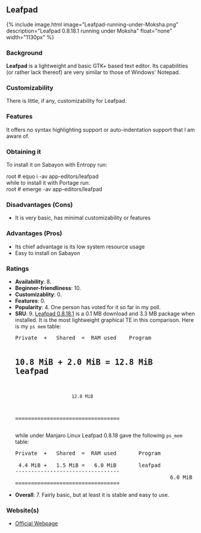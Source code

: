 ## Leafpad
{% include image.html image="Leafpad-running-under-Moksha.png" description="Leafpad 0.8.18.1 running under Moksha" float="none" width="1130px" %}

### Background
<strong>Leafpad</strong> is a lightweight and basic GTK+ based text editor. Its capabilities (or rather lack thereof) are very similar to those of Windows' Notepad.

### Customizability
There is little, if any, customizability for Leafpad.

### Features
It offers no syntax highlighting support or auto-indentation support that I am aware of.

### Obtaining it
To install it on Sabayon with Entropy run:
<div class="code"><span class="coder">root #</span>  equo i -av app-editors/leafpad</div>
while to install it with Portage run:
<div class="code"><span class="coder">root #</span>  emerge -av app-editors/leafpad</div>

### Disadvantages (Cons)
<ul>
	<li>It is very basic, has minimal customizability or features</li>
</ul>

### Advantages (Pros)
<ul>
	<li>Its chief advantage is its low system resource usage</li>
	<li>Easy to install on Sabayon</li>
</ul>

### Ratings
<ul>
	<li><strong>Availability</strong>: 8.</li>
	<li><strong>Beginner-friendliness</strong>: 10.</li>
	<li><strong>Customizablity</strong>: 0.</li>
	<li><strong>Features</strong>: 0.</li>
	<li><strong>Popularity</strong>: 4. One person has voted for it so far in my poll.</li>
	<li><strong>SRU</strong>: 9. <a href="https://packages.sabayon.org/show/leafpad,54626,sabayon-weekly,amd64,5,standard" target="_blank">Leafpad 0.8.18.1</a> is a 0.1 MB download and 3.3 MB package when installed. It is the most lightweight graphical TE in this comparison. Here is my <code>ps mem</code> table:
<pre>
Private  +   Shared  =  RAM used	Program

 10.8 MiB +   2.0 MiB =  12.8 MiB	leafpad
---------------------------------
                         12.8 MiB
=================================
</pre>
while under Manjaro Linux Leafpad 0.8.18 gave the following <code>ps_mem</code> table:
<pre>
Private  +   Shared  =  RAM used       Program

 4.4 MiB +   1.5 MiB =   6.0 MiB       leafpad
---------------------------------
												 6.0 MiB
=================================
</pre>
</li>
	<li><strong>Overall</strong>: 7. Fairly basic, but at least it is stable and easy to use.</li>
</ul>

### Website(s)
<ul>
	<li><a href="http://tarot.freeshell.org/leafpad/">Official Webpage</a></li>
</ul>
